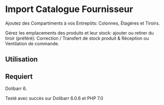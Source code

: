 Import Catalogue Fournisseur
============================

Ajoutez des Compartiments à vos Entrepôts: Colonnes, Étagères et Tiroirs. 

Gérez les emplacements des produits et leur stock: ajouter ou retirer du tiroir (préféré): Correction / Transfert de stock produit & Réception ou Ventilation de commande.

## Utilisation

## Requiert

Dolibarr 6.

Testé avec succès sur Dolibarr 6.0.6 et PHP 7.0
